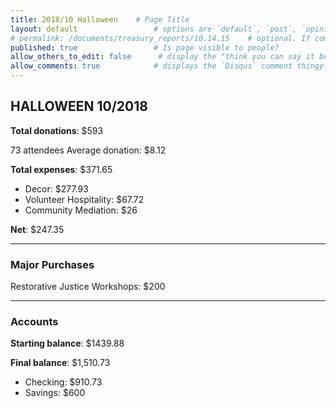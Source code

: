 ```yaml
---
title: 2018/10 Halloween    # Page Title
layout: default                 # options are `default`, `post`, `opinion`
# permalink: /documents/treasury_reports/10.14.15    # optional. If commented out, will use the file path as the url.
published: true                 # Is page visible to people?
allow_others_to_edit: false      # display the "think you can say it better?" link at the bottom of the page.
allow_comments: true            # displays the `Disqus` comment thingy.
---
```


## HALLOWEEN 10/2018  

**Total donations**: $593

73 attendees
Average donation: $8.12

**Total expenses**: $371.65
- Decor: $277.93
- Volunteer Hospitality: $67.72
- Community Mediation: $26

**Net**: $247.35

***

### Major Purchases

Restorative Justice Workshops: $200

***

### Accounts

**Starting balance**: $1439.88

**Final balance**: $1,510.73
- Checking: $910.73
- Savings: $600